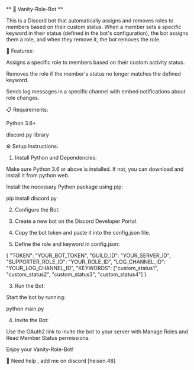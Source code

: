 ** 🎀 Vanity-Role-Bot **

This is a Discord bot that automatically assigns and removes roles to members based on their custom status. When a member sets a specific keyword in their status (defined in the bot's configuration), the bot assigns them a role, and when they remove it, the bot removes the role.

📌 Features:

Assigns a specific role to members based on their custom activity status.

Removes the role if the member's status no longer matches the defined keyword.

Sends log messages in a specific channel with embed notifications about role changes.


📋 Requirements:

Python 3.6+

discord.py library


⚙️ Setup Instructions:

1. Install Python and Dependencies:

Make sure Python 3.6 or above is installed. If not, you can download and install it from python web.

Install the necessary Python package using pip:

pip install discord.py

2. Configure the Bot:

1. Create a new bot on the Discord Developer Portal.


2. Copy the bot token and paste it into the config.json file.


3. Define the role and keyword in config.json:




{
  "TOKEN": "YOUR_BOT_TOKEN",
  "GUILD_ID": "YOUR_SERVER_ID",
  "SUPPORTER_ROLE_ID": "YOUR_ROLE_ID",
  "LOG_CHANNEL_ID": "YOUR_LOG_CHANNEL_ID",
  "KEYWORDS": ["custom_status1", "custom_status2", "custom_status3", "custom_status4"]
}


3. Run the Bot:

Start the bot by running:

python main.py

4. Invite the Bot:

Use the OAuth2 link to invite the bot to your server with Manage Roles and Read Member Status permissions.

Enjoy your Vanity-Role-Bot!


🔗 Need help , add me on discord [heisen.48]
